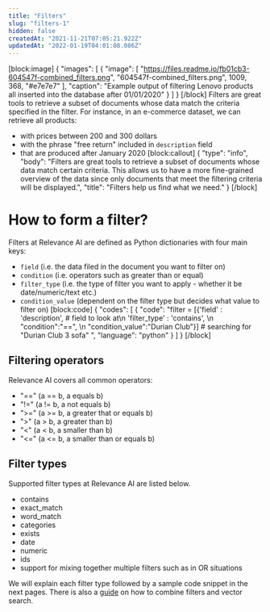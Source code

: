 ```yaml
---
title: "Filters"
slug: "filters-1"
hidden: false
createdAt: "2021-11-21T07:05:21.922Z"
updatedAt: "2022-01-19T04:01:08.086Z"
---
```

[block:image]
{
  "images": [
    {
      "image": [
        "https://files.readme.io/fb01cb3-604547f-combined_filters.png",
        "604547f-combined_filters.png",
        1009,
        368,
        "#e7e7e7"
      ],
      "caption": "Example output of filtering Lenovo products all inserted into the database after 01/01/2020"
    }
  ]
}
[/block]
Filters are great tools to retrieve a subset of documents whose data match the criteria specified in the filter.
For instance, in an e-commerce dataset, we can retrieve all products:
* with prices between 200 and 300 dollars
* with the phrase "free return" included in `description` field
* that are produced after January 2020
[block:callout]
{
  "type": "info",
  "body": "Filters are great tools to retrieve a subset of documents whose data match certain criteria. This allows us to have a more fine-grained overview of the data since only documents that meet the filtering criteria will be displayed.",
  "title": "Filters help us find what we need."
}
[/block]
# How to form a filter?

Filters at Relevance AI are defined as Python dictionaries with four main keys:
- `field` (i.e. the data filed in the document you want to filter on)
- `condition` (i.e. operators such as greater than or equal)
- `filter_type` (i.e. the type of filter you want to apply - whether it be date/numeric/text etc.)
- `condition_value` (dependent on the filter type but decides what value to filter on)
[block:code]
{
  "codes": [
    {
      "code": "filter =  [{'field' : 'description',           # field to look at\n            'filter_type' : 'contains',        \n            \"condition\":\"==\",                  \n            \"condition_value\":\"Durian Club\"}]  # searching for \"Durian Club 3 sofa\" ",
      "language": "python"
    }
  ]
}
[/block]
## Filtering operators
Relevance AI covers all common operators:
* "==" (a == b, a equals b)
* "!="  (a != b, a not equals b)
* ">=" (a >= b, a greater that or equals b)
* ">"   (a > b, a greater than b)
* "<"   (a < b, a smaller than b)
* "<=" (a <= b, a smaller than or equals b)

## Filter types
Supported filter types at Relevance AI are listed below.

* contains
* exact_match
* word_match
* categories
* exists
* date
* numeric
* ids
* support for mixing together multiple filters such as in OR situations

We will explain each filter type followed by a sample code snippet in the next pages. There is also a [guide](https://docs.relevance.ai/docs/combining-filters-and-vector-search) on how to combine filters and vector search.